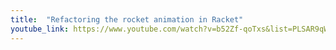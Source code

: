 ```yaml
---
title:  "Refactoring the rocket animation in Racket"
youtube_link: https://www.youtube.com/watch?v=b52Zf-qoTxs&list=PLSAR9qWL-3y6b9FFRS6DtTZLGmozeUDRS&index=8
---
```

